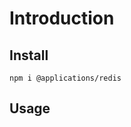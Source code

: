 # Introduction

<!-- Tell about the project -->

## Install

```shell
npm i @applications/redis
```

## Usage

<!-- Tell about how to use the project, give code examples -->
